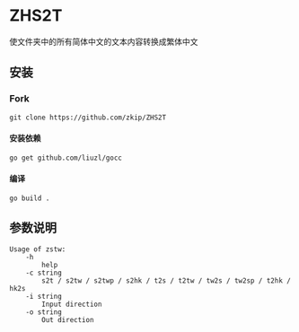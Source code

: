 # ZHS2T
使文件夹中的所有简体中文的文本内容转换成繁体中文

## 安装

### Fork
```
git clone https://github.com/zkip/ZHS2T
```

#### 安装依赖
```
go get github.com/liuzl/gocc
```

#### 编译
```
go build .
```

## 参数说明
```
Usage of zstw:
	-h
		help
	-c string
		s2t / s2tw / s2twp / s2hk / t2s / t2tw / tw2s / tw2sp / t2hk / hk2s
	-i string
		Input direction
	-o string
		Out direction
```